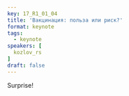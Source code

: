 ```yaml
---
key: 17_R1_01_04
title: 'Вакцинация: польза или риск?'
format: keynote
tags:
  - keynote
speakers: [
  kozlov_rs
]
draft: false
---
```

Surprise!